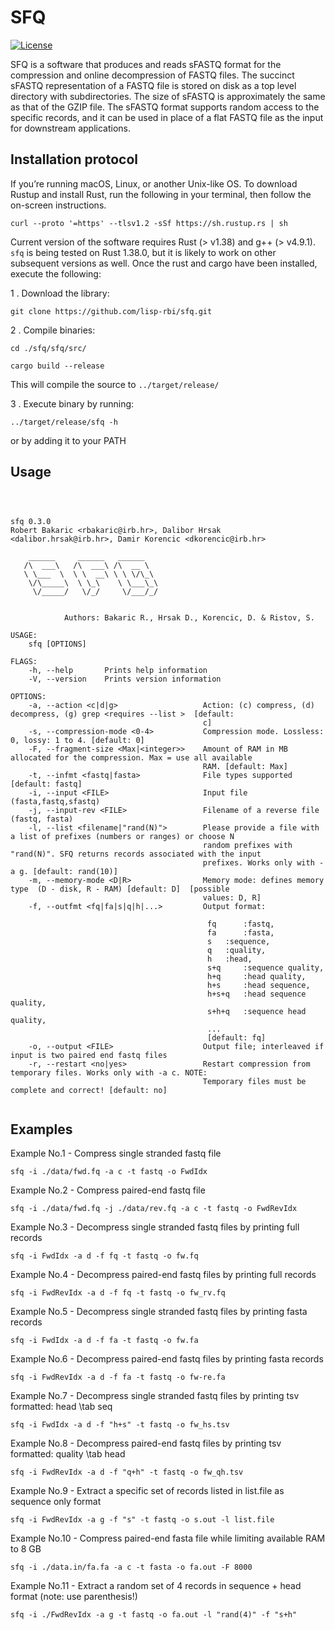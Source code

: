 # SFQ

[![License](https://img.shields.io/crates/l/rustc-serialize/0.3.24)]( )


SFQ is a software that produces and reads sFASTQ format for the compression and online decompression of FASTQ files. The succinct sFASTQ representation of a FASTQ file is stored on disk as a top level directory with subdirectories. The size of sFASTQ is approximately the same as that of the GZIP file. The sFASTQ format supports random access to the specific records, and it can be used in place of a flat FASTQ file as the input for downstream applications.


## Installation protocol


If you’re running macOS, Linux, or another Unix-like OS. To download Rustup and install Rust, run the following in your terminal, then follow the on-screen instructions.
```
curl --proto '=https' --tlsv1.2 -sSf https://sh.rustup.rs | sh
```
Current version of the software requires Rust (> v1.38) and g++ (> v4.9.1). `sfq` is being tested on Rust 1.38.0, but it is likely to work on other subsequent versions as well. Once the rust and cargo have been installed, execute the following:

 1 . Download the library:

```
git clone https://github.com/lisp-rbi/sfq.git
```
 2 . Compile binaries:


```
cd ./sfq/sfq/src/

cargo build --release
```

This will compile the source to `../target/release/`

 3 . Execute binary by running:

```
../target/release/sfq -h
```
or by adding it to your PATH

## Usage

```



sfq 0.3.0
Robert Bakaric <rbakaric@irb.hr>, Dalibor Hrsak <dalibor.hrsak@irb.hr>, Damir Korencic <dkorencic@irb.hr>

    ______     ______   ______    	
   /\  ___\   /\  ___\ /\  __ \   	
   \ \___  \  \ \  __\ \ \ \/\_\  	
    \/\_____\  \ \_\    \ \___\_\ 	
     \/_____/   \/_/     \/___/_/ 


            Authors: Bakaric R., Hrsak D., Korencic, D. & Ristov, S.

USAGE:
    sfq [OPTIONS]

FLAGS:
    -h, --help       Prints help information
    -V, --version    Prints version information

OPTIONS:
    -a, --action <c|d|g>                   Action: (c) compress, (d) decompress, (g) grep <requires --list >  [default:
                                           c]
    -s, --compression-mode <0-4>           Compression mode. Lossless: 0, lossy: 1 to 4. [default: 0]
    -F, --fragment-size <Max|<integer>>    Amount of RAM in MB allocated for the compression. Max = use all available
                                           RAM. [default: Max]
    -t, --infmt <fastq|fasta>              File types supported [default: fastq]
    -i, --input <FILE>                     Input file (fasta,fastq,sfastq)
    -j, --input-rev <FILE>                 Filename of a reverse file (fastq, fasta)
    -l, --list <filename|"rand(N)">        Please provide a file with a list of prefixes (numbers or ranges) or choose N 
                                           random prefixes with "rand(N)". SFQ returns records associated with the input 
                                           prefixes. Works only with -a g. [default: rand(10)]
    -m, --memory-mode <D|R>                Memory mode: defines memory type  (D - disk, R - RAM) [default: D]  [possible
                                           values: D, R]
    -f, --outfmt <fq|fa|s|q|h|...>         Output format: 

                                           	fq   	:fastq, 
                                           	fa  	:fasta, 
                                           	s  	:sequence, 
                                           	q  	:quality, 
                                           	h  	:head, 
                                           	s+q  	:sequence quality, 
                                           	h+q  	:head quality, 
                                           	h+s  	:head sequence, 
                                           	h+s+q  	:head sequence quality, 
                                           	s+h+q  	:sequence head quality, 
                                           	...
                                            [default: fq]
    -o, --output <FILE>                    Output file; interleaved if input is two paired end fastq files
    -r, --restart <no|yes>                 Restart compression from temporary files. Works only with -a c. NOTE:
                                           Temporary files must be complete and correct! [default: no]


```

## Examples

Example No.1 - Compress single stranded fastq file

```
sfq -i ./data/fwd.fq -a c -t fastq -o FwdIdx
```

Example No.2 - Compress paired-end fastq file

```
sfq -i ./data/fwd.fq -j ./data/rev.fq -a c -t fastq -o FwdRevIdx
```

Example No.3 - Decompress single stranded fastq files by printing full records

```
sfq -i FwdIdx -a d -f fq -t fastq -o fw.fq
```

Example No.4 - Decompress paired-end fastq files by printing full records

```
sfq -i FwdRevIdx -a d -f fq -t fastq -o fw_rv.fq
```

Example No.5 - Decompress single stranded fastq files by printing fasta records

```
sfq -i FwdIdx -a d -f fa -t fastq -o fw.fa
```

Example No.6 - Decompress paired-end fastq files by printing fasta records

```
sfq -i FwdRevIdx -a d -f fa -t fastq -o fw-re.fa
```

Example No.7 - Decompress single stranded fastq files by printing tsv formatted: head \\tab seq

```
sfq -i FwdIdx -a d -f "h+s" -t fastq -o fw_hs.tsv
```

Example No.8 - Decompress paired-end fastq files by printing tsv formatted: quality \\tab head

```
sfq -i FwdRevIdx -a d -f "q+h" -t fastq -o fw_qh.tsv
```

Example No.9 - Extract a specific set of records listed in list.file as sequence only format

```
sfq -i FwdRevIdx -a g -f "s" -t fastq -o s.out -l list.file
```

Example No.10 - Compress paired-end fasta file while limiting available RAM to 8 GB

```
sfq -i ./data.in/fa.fa -a c -t fasta -o fa.out -F 8000
```

Example No.11 - Extract a random set of 4 records in sequence + head  format (note: use parenthesis!)

```
sfq -i ./FwdRevIdx -a g -t fastq -o fa.out -l "rand(4)" -f "s+h"
```


